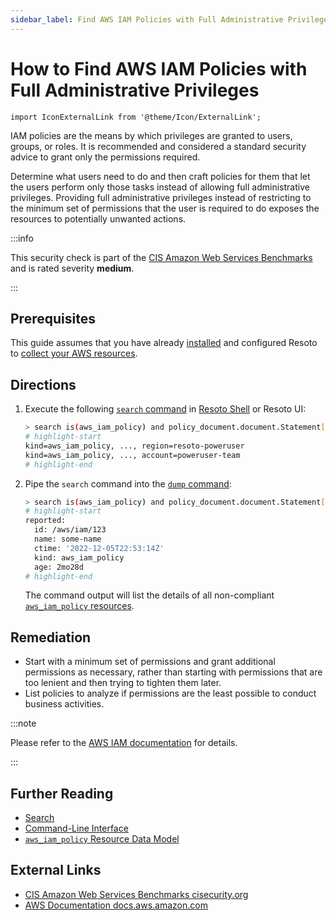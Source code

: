 ```yaml
---
sidebar_label: Find AWS IAM Policies with Full Administrative Privileges
---
```


# How to Find AWS IAM Policies with Full Administrative Privileges

```mdx-code-block
import IconExternalLink from '@theme/Icon/ExternalLink';
```

IAM policies are the means by which privileges are granted to users, groups, or roles. It is recommended and considered a standard security advice to grant only the permissions required.

Determine what users need to do and then craft policies for them that let the users perform only those tasks instead of allowing full administrative privileges. Providing full administrative privileges instead of restricting to the minimum set of permissions that the user is required to do exposes the resources to potentially unwanted actions.

:::info

This security check is part of the [CIS Amazon Web Services Benchmarks](https://cisecurity.org/benchmark/amazon_web_services) and is rated severity **medium**.

:::

## Prerequisites

This guide assumes that you have already [installed](../../../getting-started/install-resoto/index.md) and configured Resoto to [collect your AWS resources](../../../how-to-guides/data-sources/collect-aws-resource-data.md).

## Directions

1. Execute the following [`search` command](../../../reference/cli/search-commands/search.md) in [Resoto Shell](../../../reference/components/shell.md) or Resoto UI:

   ```bash
   > search is(aws_iam_policy) and policy_document.document.Statement[*].{Effect=Allow and (Action="*" and Resource="*")} and policy_attachment_count>0
   # highlight-start
   ​kind=aws_iam_policy, ..., region=resoto-poweruser
   ​kind=aws_iam_policy, ..., account=poweruser-team
   # highlight-end
   ```

2. Pipe the `search` command into the [`dump` command](../../../reference/cli/format-commands/dump.md):

   ```bash
   > search is(aws_iam_policy) and policy_document.document.Statement[*].{Effect=Allow and (Action="*" and Resource="*")} and policy_attachment_count>0 | dump
   # highlight-start
   ​reported:
   ​  id: /aws/iam/123
   ​  name: some-name
   ​  ctime: '2022-12-05T22:53:14Z'
   ​  kind: aws_iam_policy
   ​  age: 2mo28d
   # highlight-end
   ```

   The command output will list the details of all non-compliant [`aws_iam_policy` resources](../../../reference/data-models/aws/index.md#aws_iam_policy).

## Remediation

- Start with a minimum set of permissions and grant additional permissions as necessary, rather than starting with permissions that are too lenient and then trying to tighten them later.
- List policies to analyze if permissions are the least possible to conduct business activities.

:::note

Please refer to the [AWS IAM documentation](https://docs.aws.amazon.com/IAM/latest/UserGuide/best-practices.html) for details.

:::

## Further Reading

- [Search](../../../reference/search/index.md)
- [Command-Line Interface](../../../reference/cli/index.md)
- [`aws_iam_policy` Resource Data Model](../../../reference/data-models/aws/index.md#aws_iam_policy)

## External Links

- [CIS Amazon Web Services Benchmarks <span class="badge badge--secondary">cisecurity.org <IconExternalLink width="10" height="10" /></span>](https://cisecurity.org/benchmark/amazon_web_services)
- [AWS Documentation <span class="badge badge--secondary">docs.aws.amazon.com <IconExternalLink width="10" height="10" /></span>](https://docs.aws.amazon.com/IAM/latest/UserGuide/best-practices.html)
